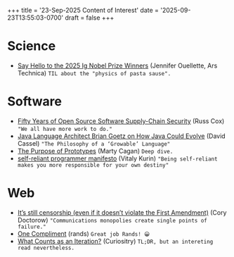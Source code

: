 +++
title = '23-Sep-2025 Content of Interest'
date = '2025-09-23T13:55:03-0700'
draft = false
+++


# Science

-   [Say Hello to the 2025 Ig Nobel Prize Winners](https://www.wired.com/story/say-hello-to-the-2025-ig-nobel-prize-winners/) (Jennifer Ouellette, Ars Technica)
    `TIL about the "physics of pasta sause".`


# Software

-   [Fifty Years of Open Source Software Supply-Chain Security](https://cacm.acm.org/practice/fifty-years-of-open-source-software-supply-chain-security/)
    (Russ Cox) `"We all have more work to do."`
-   [Java Language Architect Brian Goetz on How Java Could Evolve](https://thenewstack.io/java-language-architect-brian-goetz-on-how-java-could-evolve/) (David Cassel) `"The Philosophy of a ‘Growable’ Language"`
-   [The Purpose of Prototypes](https://www.svpg.com/the-purpose-of-prototypes/) (Marty Cagan) `Deep dive.`
-   [self-reliant programmer manifesto](https://yobibyte.github.io/self_reliant_programmer.html)
    (﻿Vitaly Kurin) `"Being self-reliant makes you more responsible for your own destiny"`


# Web

-   [It’s still censorship (even if it doesn’t violate the First Amendment)](https://doctorow.medium.com/https-pluralistic-net-2025-09-22-one-throat-to-choke-communicable-disease-109ed6eee3b6) (Cory Doctorow) `"Communications monopolies create single points of failure."`
-   [One Compliment](https://randsinrepose.com/archives/one-compliment/) (rands)
    `Great job Rands! 😀`
-   [What Counts as an Iteration?](https://www.autodidacts.io/iteration/) (Curiositry)
    `TL;DR, but an intereting read nevertheless.`

